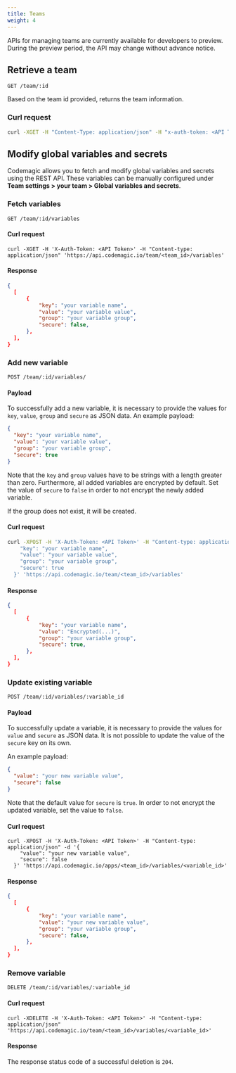 ```yaml
---
title: Teams
weight: 4
---
```


APIs for managing teams are currently available for developers to preview. During the preview period, the API may change without advance notice.

## Retrieve a team

`GET /team/:id`

Based on the team id provided, returns the team information.

### Curl request

```bash
curl -XGET -H "Content-Type: application/json" -H "x-auth-token: <API Token>" 'https://api.codemagic.io/team/<team_id>'
```

## Modify global variables and secrets

Codemagic allows you to fetch and modify global variables and secrets using the REST API. These variables can be manually configured under **Team settings > your team > Global variables and secrets**.

### Fetch variables

`GET /team/:id/variables`

#### Curl request

```
curl -XGET -H 'X-Auth-Token: <API Token>' -H "Content-type: application/json" 'https://api.codemagic.io/team/<team_id>/variables'
```

#### Response

```json
{
  [
      {
          "key": "your variable name",
          "value": "your variable value",
          "group": "your variable group",
          "secure": false,
      },
  ],
}
```

### Add new variable

`POST /team/:id/variables/`

#### Payload

To successfully add a new variable, it is necessary to provide the values for `key`, `value`, `group` and `secure` as JSON data. An example payload:

```json
{
  "key": "your variable name",
  "value": "your variable value",
  "group": "your variable group",
  "secure": true
}
```

Note that the `key` and `group` values have to be strings with a length greater than zero. Furthermore, all added variables are encrypted by default. Set the value of `secure` to `false` in order to not encrypt the newly added variable.

If the group does not exist, it will be created.

#### Curl request

```bash
curl -XPOST -H 'X-Auth-Token: <API Token>' -H "Content-type: application/json" -d '{
    "key": "your variable name",
    "value": "your variable value",
    "group": "your variable group",
    "secure": true
  }' 'https://api.codemagic.io/team/<team_id>/variables'
```

#### Response

```json
{
  [
      {
          "key": "your variable name",
          "value": "Encrypted(...)",
          "group": "your variable group",
          "secure": true,
      },
  ],
}
```

### Update existing variable

`POST /team/:id/variables/:variable_id`

#### Payload

To successfully update a variable, it is necessary to provide the values for `value` and `secure` as JSON data. It is not possible to update the value of the `secure` key on its own.

An example payload:

```json
{
  "value": "your new variable value",
  "secure": false
}
```

Note that the default value for `secure` is `true`. In order to not encrypt the updated variable, set the value to `false`.

#### Curl request

```
curl -XPOST -H 'X-Auth-Token: <API Token>' -H "Content-type: application/json" -d '{
    "value": "your new variable value",
    "secure": false
  }' 'https://api.codemagic.io/apps/<team_id>/variables/<variable_id>'
```

#### Response

```json
{
  [
      {
          "key": "your variable name",
          "value": "your new variable value",
          "group": "your variable group",
          "secure": false,
      },
  ],
}
```

### Remove variable

`DELETE /team/:id/variables/:variable_id`

#### Curl request

```
curl -XDELETE -H 'X-Auth-Token: <API Token>' -H "Content-type: application/json" 'https://api.codemagic.io/team/<team_id>/variables/<variable_id>'
```

#### Response

The response status code of a successful deletion is `204`.

